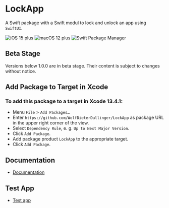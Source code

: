 # LockApp

A Swift package with a Swift modul to lock and unlock an app using `SwiftUI`.

![iOS 15 plus](https://img.shields.io/badge/iOS-15-success.svg) ![macOS 12 plus](https://img.shields.io/badge/macOS-12-success.svg) ![Swift Package Manager](https://img.shields.io/badge/SwiftPackageManager-OK-success.svg)

## Beta Stage

Versions below 1.0.0 are in beta stage. Their content is subject to changes without notice. 

## Add Package to Target in Xcode

### To add this package to a target in Xcode 13.4.1: 

* Menu `File` > `Add Packages…`
* Enter `https://github.com/WolfDieterDallinger/LockApp` as package URL in the upper right corner of the view.
* Select `Dependency Rule`, e. g. `Up to Next Major Version`. 
* Click `Add Package`.
* Add package product `LockApp` to the appropriate target. 
* Click `Add Package`.

## Documentation

* [Documentation](https://wolfdieterdallinger.github.io/LockApp/documentation/lockapp/)

## Test App

* [Test app](https://github.com/WolfDieterDallinger/LockApp/Sources/LockAppTest)
